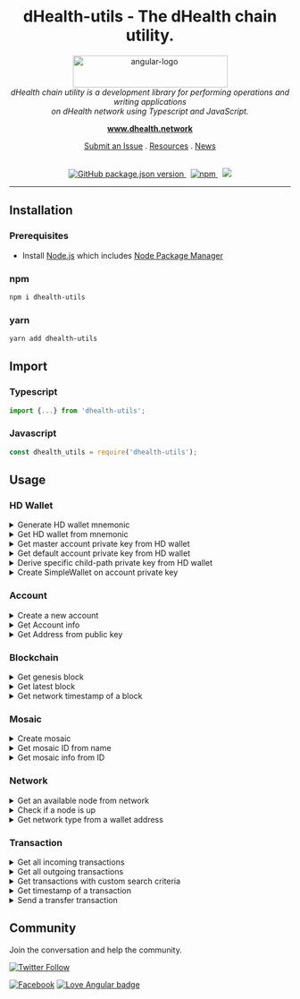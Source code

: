 <h1 align="center">dHealth-utils - The dHealth chain utility.</h1>

<p align="center">
  <img src="https://dhealth.network/wp-content/uploads/2021/08/dHealth-Network-Logo-blue.png" alt="angular-logo" width="277" height="57"/>
  <br>
  <i>dHealth chain utility is a development library for performing operations and writing applications
  <br> on dHealth network using Typescript and JavaScript.</i>
  <br>
</p>

<p align="center">
  <a href="https://www.dhealth.network"><strong>www.dhealth.network</strong></a>
  <br>
</p>

<p align="center">
  <!-- <a href="CONTRIBUTING.md">Contributing Guidelines</a>
  · -->
  <a href="https://github.com/dHealth-Symbol-Lab/dhealth-utils/issues">Submit an Issue</a>
  .
  <a href="https://dhealth.network/resources">Resources</a>
  .
  <a href="https://dhealth.network/news">News</a>
  <br>
  <br>
</p>

<p align="center">
  <a href="https://github.com/dHealth-Symbol-Lab/dhealth-utils">
    <img alt="GitHub package.json version" src="https://img.shields.io/github/package-json/v/dHealth-Symbol-Lab/dhealth-utils?color=bright%20green&label=Github&logo=github">
  </a>&nbsp;
  <a href="https://www.npmjs.com/package/dhealth-utils">
    <img alt="npm" src="https://img.shields.io/npm/v/dhealth-utils?color=bright%20green&label=NPM%20Package&logo=npm">
  </a>&nbsp;
  <a href="https://t.me/dHealthCommunity">
    <img src="https://img.shields.io/badge/Telegram-dHealthCommunity-informational?style=flat&logo=telegram" />
  </a>
</p>

<hr>

## Installation

### Prerequisites

- Install [Node.js] which includes [Node Package Manager][npm]

### npm
```sh
npm i dhealth-utils
```

### yarn
```sh
yarn add dhealth-utils
```

## Import

### Typescript
```ts
import {...} from 'dhealth-utils';
```

### Javascript
```js
const dhealth_utils = require('dhealth-utils');
```
<!------------------------------------>
<!-- COLLAPSIBLE SECTIONS FOR USAGE -->
<!------------------------------------>

## Usage

<!-- HD Wallet -->
### <b>HD Wallet</b>

<details>
<summary>Generate HD wallet mnemonic</summary>

#### Typescript
```ts
const mnemonic = AccountUtils.generateHDWalletMnemonic();
```
#### Javascript

```js
const mnemonic = dhealth_utils.AccountUtils.generateHDWalletMnemonic();
```
</details>

<details>
<summary>Get HD wallet from mnemonic</summary>

#### Typescript
```ts
const wallet = AccountUtils.getHDWalletFromMnemonic('second snow city expect toward flash lava have pulp attack health timber');
```
#### Javascript
```js
const wallet = dhealth_utils.AccountUtils.getHDWalletFromMnemonic('second snow city expect toward flash lava have pulp attack health timber');
```
</details>

<details>
<summary>Get master account private key from HD wallet</summary>

#### Typescript & Javascript
```js
const masterAccountPK = wallet.getAccountPrivateKey();
```
</details>

<details>
<summary>Get default account private key from HD wallet</summary>

#### Typescript & Javascript
```js
const defaultAccountPK = wallet.getChildAccountPrivateKey();
```
</details>

<details>
<summary>Derive specific child-path private key from HD wallet</summary>

#### Typescript & Javascript
```ts
const childAccount = wallet.getChildAccountPrivateKey('m/44\'/4343\'/0\'/0\'/0\'', NetworkType.TEST_NET);
```
</details>

<details>
<summary>Create SimpleWallet on account private key</summary>

#### Typescript
```ts
const privateKey = 'your-private-key';
const simpleWallet = SimpleWallet.createFromPrivateKey('name', new Password('37777777'), privateKey, NetworkType.TEST_NET);
```

#### Javascript
```js
const privateKey = 'your-private-key';
const simpleWallet = dhealth_utils.SimpleWallet.createFromPrivateKey('name', new dhealth_utils.Password('37777777'), privateKey, dhealth_utils.NetworkType.TEST_NET);
```

</details>

<!-- Account -->
### <b>Account</b>

<details>
<summary>Create a new account</summary>

#### Typescript

```ts
const acc = AccountUtil.generateAccount(NetworkType.TEST_NET);
```

#### Javascript
```js
const acc = dhealth_utils.AccountUtil.generateAccount(dhealth_utils.NetworkType.TEST_NET);
```

</details>

<details>
<summary>Get Account info</summary>

#### Typescript
```ts
const accInfo = await AccountUtil.getAccountInfo('TA4J3PTVAHIVWDG3G7DOH3BAW7HWSKIQJWHIBNY');
```

#### Javascript
```ts
const accInfo = await dhealth_utils.AccountUtil.getAccountInfo('TA4J3PTVAHIVWDG3G7DOH3BAW7HWSKIQJWHIBNY');
```
</details>

<details>
<summary>Get Address from public key</summary>

#### Typescript
```ts
const address = AccountUtil.getWalletAddressFromPublicKey('414C930BB85456B6A3D03EEA025532F6D54F3A763612072895FC5808ED9367FD', NetworkType.TEST_NET);
```
#### Javascript
```js
const address = dhealth_utils.AccountUtil.getWalletAddressFromPublicKey('414C930BB85456B6A3D03EEA025532F6D54F3A763612072895FC5808ED9367FD', dhealth_utils.NetworkType.TEST_NET);
```
</details>

<!-- Blockchain -->
### <b>Blockchain</b>

<details>
<summary>Get genesis block</summary>

#### Typescript
```ts
const genesisBlock = await BlockchainUtil.getGenesisBlock(NetworkType.TEST_NET);
```

#### Javascript
```js
const genesisBlock = await dhealth_utils.BlockchainUtil.getGenesisBlock(NetworkType.TEST_NET);
```

</details>

<details>
<summary>Get latest block</summary>

##### Typescript
```ts
const block = await BlockchainUtil.getLatestBlock(NetworkType.TEST_NET);

console.log(block);
```

#### Javascript
```js
const block = await dhealth_utils.BlockchainUtil.getLatestBlock(dhealth_utils.NetworkType.TEST_NET);

console.log(block);
```

</details>

<details>
<summary>Get network timestamp of a block</summary>

#### Typescript
```ts
// block number to get timestamp
const height = 1;

// block instance
const block = await BlockchainUtil.getBlockByHeightUInt64(
    NetworkType.TEST_NET,
    height
);

// block timestamp in normal (dHealth network has a separate timestamp)
const timestampUInt64 = block.timestamp;

// get timestamp of block
const networkTimestamp = NetworkUtil.getNetworkTimestampFromUInt64(
    NetworkType.TEST_NET, timestampUInt64
);

// print result
console.log(networkTimestamp);
```

#### Javascript
```js
// block number to get timestamp
const height = 1;

// block instance
const block = await dhealth_utils.BlockchainUtil.getBlockByHeightUInt64(
    dhealth_utils.NetworkType.TEST_NET,
    height
);

// block timestamp in normal (dHealth network has a separate timestamp)
const timestampUInt64 = block.timestamp;

// get timestamp of block
const networkTimestamp = dhealth_utils.NetworkUtil.getNetworkTimestampFromUInt64(
    dhealth_utils.NetworkType.TEST_NET, timestampUInt64
);

// print result
console.log(networkTimestamp);
```

</details>

<!-- Mosaic -->
### <b>Mosaic</b>
<details>
<summary>Create mosaic</summary>

#### Typescript
```ts
const network = NetworkType.TEST_NET;
const privateKey = '09E8303C4D6ECB45F8431A1C27380CB91C941F595A2E5AA6384C73F3AD907126';
const durationBlock = 0;
const isSupplyMutable = false;
const isTransferable = true;
const isRestrictable = false;
const divisibility = 6;
const supply = 100000000;

const result = await MosaicUtil.createMosaic(
    network,
    privateKey,
    durationBlock,
    isSupplyMutable,
    isTransferable,
    isRestrictable,
    divisibility,
    supply
)
```

#### Javascript
```js
const network = NetworkType.TEST_NET;
const privateKey = '09E8303C4D6ECB45F8431A1C27380CB91C941F595A2E5AA6384C73F3AD907126';
const durationBlock = 0;
const isSupplyMutable = false;
const isTransferable = true;
const isRestrictable = false;
const divisibility = 6;
const supply = 100000000;

const result = await dhealth_utils.MosaicUtil.createMosaic(
    network,
    privateKey,
    durationBlock,
    isSupplyMutable,
    isTransferable,
    isRestrictable,
    divisibility,
    supply
)
```

</details>

<details>
<summary>Get mosaic ID from name</summary>

#### Typescript
```ts
const nodeUrl = 'https://api-01.dhealth.dev:3001';
const mosaicName = 'dhealth.dhp';
const mosaicIdHex = await MosaicUtil.getMosaicIdFromNamespace(nodeUrl, mosaicName);
```

#### Javascript
```js
const nodeUrl = 'https://api-01.dhealth.dev:3001';
const mosaicName = 'dhealth.dhp';
const mosaicIdHex = await dhealth_utils.MosaicUtil.getMosaicIdFromNamespace(nodeUrl, mosaicName);
```

</details>

<details>
<summary>Get mosaic info from ID</summary>

#### Typescript
```ts
const mosaicIdHex = '5A4935C1D66E6AC4';
const mosaicInfo = await MosaicUtil.getMosaicInfo(NetworkType.TEST_NET, mosaicIdHex);
```

#### Javascript
```js
const mosaicIdHex = '5A4935C1D66E6AC4';
const mosaicInfo = await dhealth_utils.MosaicUtil.getMosaicInfo(dhealth_utils.NetworkType.TEST_NET, mosaicIdHex);
```

</details>

<!-- Network -->
### <b>Network</b>
<details>
<summary>Get an available node from network</summary>

#### Typescript
```ts
const node = await NetworkUtil.getNodeFromNetwork(NetworkType.TEST_NET);
```

#### Javascript
```js
const node = await dhealth_utils.NetworkUtil.getNodeFromNetwork(NetworkType.TEST_NET);
```
</details>

<details>
<summary>Check if a node is up</summary>

#### Typescript
```ts
const isNodeUp = await NetworkUtil.nodeIsUp('https://api-01.dhealth.dev:3001');
```

#### Javascript
```js
const isNodeUp = await dhealth_utils.NetworkUtil.nodeIsUp('https://api-01.dhealth.dev:3001');
```
</details>

<details>
<summary>Get network type from a wallet address</summary>

#### Typescript
```ts
const networkType = NetworkUtil.getNetworkTypeFromAddress('TA4J3PTVAHIVWDG3G7DOH3BAW7HWSKIQJWHIBNY');
```

#### Javascript
```js
const networkType = dhealth_utils.NetworkUtil.getNetworkTypeFromAddress('TA4J3PTVAHIVWDG3G7DOH3BAW7HWSKIQJWHIBNY');
```
</details>

<!-- Transaction -->
### <b>Transaction</b>
<details>
<summary>Get all incoming transactions</summary>

#### Typescript
```ts
const address = 'TBEFN3SSXFFEIUOJQLXSZBRJGN56G4XHW647OQQ';
const transactionGroup = TransactionGroup.Confirmed;
const pageNumber = 1;
const pageSize = 100;
// optional - can leave null
const mosaicIdHex = '5A4935C1D66E6AC4';
const imcomingTxs = await TransactionUtil.getIncomingTransactions(
    address,
    transactionGroup,
    pageNumber,
    pageSize,
    mosaicIdHex
);
```

#### Javascript
```js
const address = 'TBEFN3SSXFFEIUOJQLXSZBRJGN56G4XHW647OQQ';
const transactionGroup = dhealth_utils.TransactionGroup.Confirmed;
const pageNumber = 1;
const pageSize = 100;
// optional - can leave null
const mosaicIdHex = '5A4935C1D66E6AC4';
const incomingTxs = await dhealth_utils.TransactionUtil.getIncomingTransactions(
    address,
    transactionGroup,
    pageNumber,
    pageSize,
    mosaicIdHex
);
```
</details>

<details>
<summary>Get all outgoing transactions</summary>

#### Typescript
```ts
const address = 'TBEFN3SSXFFEIUOJQLXSZBRJGN56G4XHW647OQQ';
const transactionGroup = TransactionGroup.Confirmed;
const pageNumber = 1;
const pageSize = 100;
// optional - can leave null
const mosaicIdHex = '5A4935C1D66E6AC4';

const outgoingTxs = await TransactionUtil.getOutgoingTransactions(
    address,
    transactionGroup,
    pageNumber,
    pageSize,
    mosaicIdHex
);
```

#### Javascript
```js
const address = 'TBEFN3SSXFFEIUOJQLXSZBRJGN56G4XHW647OQQ';
const transactionGroup = dhealth_utils.TransactionGroup.Confirmed;
const pageNumber = 1;
const pageSize = 100;
// optional - can leave null
const mosaicIdHex = '5A4935C1D66E6AC4';

const outgoingTxs = await dhealth_utils.TransactionUtil.getOutgoingTransactions(
    address,
    transactionGroup,
    pageNumber,
    pageSize,
    mosaicIdHex
);
```
</details>

<details>
<summary>Get transactions with custom search criteria</summary>

Find out more about: [TransactionSearchCriteria](https://docs.symbolplatform.com/symbol-sdk-typescript-javascript/1.0.1/interfaces/infrastructure_searchcriteria_transactionsearchcriteria.transactionsearchcriteria.html).

| Properties | | | | | |
|:---:|:---:|:---:|:---:|:---:|:---:|
| [address][address] | [embedded][embedded] | [fromHeight][fromHeight] | [fromTransferAmount][fromTransferAmount] | [group][group] | [height][height] |
| [offset][offset] | [order][order] | [pageNumber][pageNumber] | [pageSize][pageSize] | [recipientAddress][recipientAddress] | [signerPublicKey][signerPublicKey] |
| [toHeight][toHeight] | [toTransferAmount][toTransferAmount] | [transferMosaicId][transferMosaicId] | [type][type] |


#### Typescript
```ts
const networkType = NetworkType.TEST_NET;

// You can modify/add more fields based on your needs
const searchCriteria = {
    recipientAddress: address,
    group: group,
    pageNumber: pageNumber,
    pageSize: pageSize,
    mosaicIdHex: mosaicIdHex
}

const txs = await TransactionUtil.getTransactions(
    networkType,
    searchCriteria
);
```

#### Javascript
```js
const networkType = dhealth_utils.NetworkType.TEST_NET;

// You can modify/add more fields based on your needs
const searchCriteria = {
    recipientAddress: address,
    group: group,
    pageNumber: pageNumber,
    pageSize: pageSize,
    mosaicIdHex: mosaicIdHex
}

const txs = await dhealth_utils.TransactionUtil.getTransactions(
    networkType,
    searchCriteria
);
```
</details>

<details>
<summary>Get timestamp of a transaction</summary>

#### Typescript
```ts
const transaction = incomingTxs[0];
const timestamp = await TransactionUtil.getTimestampFromTransaction(transaction);
```

#### Javascript
```js
const transaction = incomingTxs[0];
const timestamp = await dhealth_utils.TransactionUtil.getTimestampFromTransaction(transaction);
```
</details>

</details>

<details>
<summary>Send a transfer transaction</summary>

#### Typescript
```ts
const networkType = NetworkType.TEST_NET;
const privateKey = '008D53A06B75DAB055034F436B85DFA77E027A8485B16C6604C35A1D2483254B';
const recipientAddress = 'TBEFN3SSXFFEIUOJQLXSZBRJGN56G4XHW647OQQ';
const mosaicDetails = [{namespaceId: 'dhealth.dhp', amount: 100000}];
const plainMessage = `test create transfer tx - ${new Date().getTime()}`;
const maxFee = 100000; // 0.1 dhp - 1 million basic units equal 1 dhp

const result = await TransactionUtil.sendTransferTransaction(
    networkType,
    privateKey,
    recipientAddress,
    mosaicDetails,
    plainMessage,
    maxFee
).catch(err => {
    console.log(err);
});
```

#### Javascript
```js
const networkType = dhealth_utils.NetworkType.TEST_NET;
const privateKey = '008D53A06B75DAB055034F436B85DFA77E027A8485B16C6604C35A1D2483254B';
const recipientAddress = 'TBEFN3SSXFFEIUOJQLXSZBRJGN56G4XHW647OQQ';
const mosaicDetails = [{namespaceId: 'dhealth.dhp', amount: 100000}];
const plainMessage = `test create transfer tx - ${new Date().getTime()}`;
const maxFee = 100000; // 0.1 dhp - 1 million basic units equal 1 dhp

const result = await dhealth_utils.TransactionUtil.sendTransferTransaction(
    networkType,
    privateKey,
    recipientAddress,
    mosaicDetails,
    plainMessage,
    maxFee
).catch(err => {
    console.log(err);
});
```
</details>

<!------------------------------------------>
<!-- COLLAPSIBLE SECTIONS FOR USAGE ~ END -->
<!------------------------------------------>

## Community

Join the conversation and help the community.

[![Twitter Follow](https://img.shields.io/twitter/follow/dHealth_Network?style=social)](https://twitter.com/dHealth_Network)

[![Facebook](https://img.shields.io/badge/Facebook-dhealthfoundation-blue?style=social&logo=facebook)](https://www.facebook.com/dhealthfoundation)
[![Love Angular badge](https://img.shields.io/badge/Telegram-dHealthCommunity-informational?style=social&logo=telegram)](https://t.me/dHealthCommunity)


<!-- [contributing]: CONTRIBUTING.md
[changelog]: CHANGELOG.md
[codeofconduct]: CODE_OF_CONDUCT.md -->
[node.js]: https://nodejs.org/
[npm]: https://www.npmjs.com/get-npm
[twitter]: https://twitter.com/dHealth_Network
[facebook]: https://www.facebook.com/dhealthfoundation
[telegram]: https://t.me/dHealthCommunity

[address]: https://docs.symbolplatform.com/symbol-sdk-typescript-javascript/1.0.1/interfaces/infrastructure_searchcriteria_transactionsearchcriteria.transactionsearchcriteria.html#address
[embedded]: https://docs.symbolplatform.com/symbol-sdk-typescript-javascript/1.0.1/interfaces/infrastructure_searchcriteria_transactionsearchcriteria.transactionsearchcriteria.html#embedded
[fromHeight]: https://docs.symbolplatform.com/symbol-sdk-typescript-javascript/1.0.1/interfaces/infrastructure_searchcriteria_transactionsearchcriteria.transactionsearchcriteria.html#fromheight
[fromTransferAmount]: https://docs.symbolplatform.com/symbol-sdk-typescript-javascript/1.0.1/interfaces/infrastructure_searchcriteria_transactionsearchcriteria.transactionsearchcriteria.html#fromtransferamount
[group]: https://docs.symbolplatform.com/symbol-sdk-typescript-javascript/1.0.1/interfaces/infrastructure_searchcriteria_transactionsearchcriteria.transactionsearchcriteria.html#group
[height]: https://docs.symbolplatform.com/symbol-sdk-typescript-javascript/1.0.1/interfaces/infrastructure_searchcriteria_transactionsearchcriteria.transactionsearchcriteria.html#height

[offset]: https://docs.symbolplatform.com/symbol-sdk-typescript-javascript/1.0.1/interfaces/infrastructure_searchcriteria_transactionsearchcriteria.transactionsearchcriteria.html#offset

[order]: https://docs.symbolplatform.com/symbol-sdk-typescript-javascript/1.0.1/interfaces/infrastructure_searchcriteria_transactionsearchcriteria.transactionsearchcriteria.html#order
[pageNumber]: https://docs.symbolplatform.com/symbol-sdk-typescript-javascript/1.0.1/interfaces/infrastructure_searchcriteria_transactionsearchcriteria.transactionsearchcriteria.html#pagenumber
[pageSize]: https://docs.symbolplatform.com/symbol-sdk-typescript-javascript/1.0.1/interfaces/infrastructure_searchcriteria_transactionsearchcriteria.transactionsearchcriteria.html#pagesize
[recipientAddress]: https://docs.symbolplatform.com/symbol-sdk-typescript-javascript/1.0.1/interfaces/infrastructure_searchcriteria_transactionsearchcriteria.transactionsearchcriteria.html#recipientaddress
[signerPublicKey]: https://docs.symbolplatform.com/symbol-sdk-typescript-javascript/1.0.1/interfaces/infrastructure_searchcriteria_transactionsearchcriteria.transactionsearchcriteria.html#signerpublickey

[toHeight]: https://docs.symbolplatform.com/symbol-sdk-typescript-javascript/1.0.1/interfaces/infrastructure_searchcriteria_transactionsearchcriteria.transactionsearchcriteria.html#toheight
[toTransferAmount]: https://docs.symbolplatform.com/symbol-sdk-typescript-javascript/1.0.1/interfaces/infrastructure_searchcriteria_transactionsearchcriteria.transactionsearchcriteria.html#totransferamount
[transferMosaicId]: https://docs.symbolplatform.com/symbol-sdk-typescript-javascript/1.0.1/interfaces/infrastructure_searchcriteria_transactionsearchcriteria.transactionsearchcriteria.html#transfermosaicid
[type]: https://docs.symbolplatform.com/symbol-sdk-typescript-javascript/1.0.1/interfaces/infrastructure_searchcriteria_transactionsearchcriteria.transactionsearchcriteria.html#type
